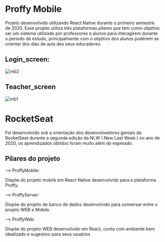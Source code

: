# Proffy Mobile

Projeto desenvolvido utilizando React.Native durante o primeiro semestre de 2020. Esse projeto utiliza três plataformas pilares que tem como objetivo ser um sistema utilizado por professores e alunos para interagirem durante o período de estudo, principalmente com o objetivo dos alunos poderem se orientar dos dias de aula des seus educadores.

## Login_screen:
![mb2](https://user-images.githubusercontent.com/68485886/105614315-63c97200-5da7-11eb-81da-80399c6fa00c.jpeg)

## Teacher_screen
![mb1](https://user-images.githubusercontent.com/68485886/105614320-67f58f80-5da7-11eb-9d1e-b9ebf6c4f776.jpeg)


# RocketSeat

Foi desenvolvido sob a orientação dos desenvolvedores geniais da RocketSeat durante a segunda edição da NLW ( New Last Week ) no ano de 2020, os aprendizados obtidos foram muito além do esperado.

## Pilares do projeto
--> ProffyMobile:

Dispõe do projeto mobile em React Native desenvolvido para a plataforma Proffy.

--> ProffyServer:

Dispõe do projeto de banco de dados desenvolvido para conversar entre o projeto WEB e Mobile.

--> ProffyWeb:

Dispõe do projeto WEB desenvolvido em React, conta com ambiente bem idealizado e sugestivo para seus usuários
